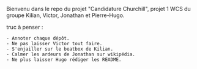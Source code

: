 Bienvenu dans le repo du projet "Candidature Churchill", projet 1 WCS du groupe Kilian, Victor, Jonathan et Pierre-Hugo.

truc à penser :

	- Annoter chaque dépôt.
	- Ne pas laisser Victor tout faire.
	- S'enjailler sur le beatbox de Kilian.
	- Calmer les ardeurs de Jonathan sur wikipédia.
	- Ne plus laisser Hugo rédiger les README.
